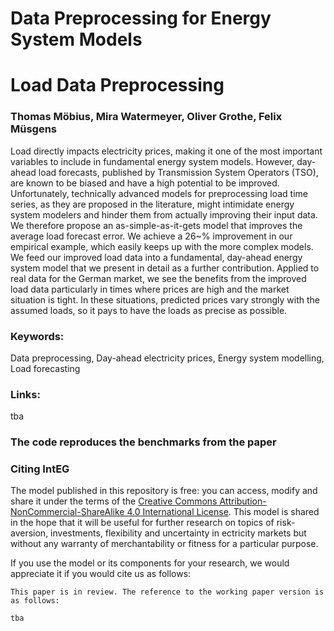 # Data Preprocessing for Energy System Models 
# Load Data Preprocessing

### Thomas Möbius, Mira Watermeyer, Oliver Grothe, Felix Müsgens

Load directly impacts electricity prices, making it one of the most important variables to include in fundamental energy system models. However, day-ahead load forecasts, published by Transmission System Operators (TSO), are known to be biased and have a high potential to be improved. Unfortunately, technically advanced models for preprocessing load time series, as they are proposed in the literature, might intimidate energy system modelers and hinder them from actually improving their input data. We therefore propose an as-simple-as-it-gets model that improves the average load forecast error. We achieve a 26~\% improvement in our empirical example, which easily keeps up with the more complex models. We feed our improved load data into a fundamental, day-ahead energy system model that we present in detail as a further contribution. Applied to real data for the German market, we see the benefits from the improved load data particularly in times where prices are high and the market situation is tight. In these situations, predicted prices vary strongly with the assumed loads, so it pays to have the loads as precise as possible.

### Keywords:
Data preprocessing, Day-ahead electricity prices, Energy system modelling, Load forecasting
 
### Links: 
tba

### The code reproduces the benchmarks from the paper 


### Citing IntEG

The model published in this repository is free: you can access, modify and share it under the terms of the <a rel="license" href="http://creativecommons.org/licenses/by-nc-sa/4.0/">Creative Commons Attribution-NonCommercial-ShareAlike 4.0 International License</a>. This model is shared in the hope that it will be useful for further research on topics of risk-aversion, investments, flexibility and uncertainty in ectricity markets but without any warranty of merchantability or fitness for a particular purpose. 

If you use the model or its components for your research, we would appreciate it if you
would cite us as follows:
```
This paper is in review. The reference to the working paper version is as follows:

tba
```
